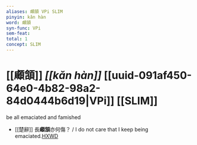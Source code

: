 ```yaml
---
aliases: 顑頷 VPi SLIM
pinyin: kǎn hàn
word: 顑頷
syn-func: VPi
sem-feat: 
total: 1
concept: SLIM 
---
```

# [[顑頷]] *[[kǎn hàn]]*  [[uuid-091af450-64e0-4b82-98a2-84d0444b6d19|VPi]] [[SLIM]]
be all emaciated and famished
 - [[楚辭]] 長**顑頷**亦何傷？ / I do not care that I keep being emaciated.[HXWD](https://hxwd.org/textview.html?location=KR4a0001_tls_001-3a.21)